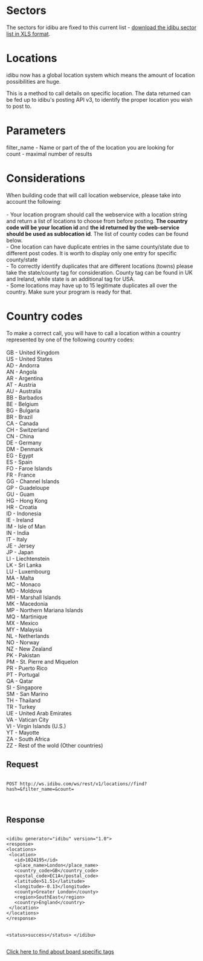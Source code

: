 <h1>
	Sectors</h1>
<p>The sectors for idibu are fixed to this current list - <a href="/attachments/idibu_sector_list.xls">download the idibu sector list in XLS format</a>.</p>
<h1>
	Locations</h1>
<p>idibu now has a global location system which means the amount of location possibilities are huge.</p>
<p>This is a method to call details on specific location. The data returned can be fed up to idibu&#39;s posting API v3, to identify the proper location you wish to post to.</p>
<h1>
	<strong>Parameters</strong></h1>
<p>filter_name - Name or part of the of the location you are looking for<br />
	count - maximal number of results</p>
<h1>
	<strong>Considerations</strong></h1>
<p>When building code that will call location webservice, please take into account the following:<br />
	<br />
	- Your location program should call the webservice with a location string and return a list of locations to choose from before posting. <strong>The country code will be your location id </strong>and <strong>the id returned by the web-service should be used as sublocation id</strong>. The list of county codes can be found below.<br />
	- One location can have duplicate entries in the same county/state due to different post codes. It is worth to display only one entry for specific county/state<br />
	- To correctly identify duplicates that are different locations (towns) please take the state/county tag for consideration. County tag can be found in UK and Ireland, while state is an additional tag for USA.<br />
	- Some locations may have up to 15 legitimate duplicates all over the country. Make sure your program is ready for that.</p>
<h1>
	<strong>Country codes</strong></h1>
<p>To make a correct call, you will have to call a location within a country represented by one of the following country codes: 
<br /><br />
GB - United Kingdom<br />
US - United States<br />
AD - Andorra<br />
AN - Angola<br />
AR - Argentina<br />
AT - Austria<br />
AU - Australia<br />
BB - Barbados<br />
BE - Belgium<br />
BG - Bulgaria<br />
BR - Brazil<br />
CA - Canada<br />
CH - Switzerland<br />
CN - China<br />
DE - Germany<br />
DM - Denmark<br />
EG - Egypt<br />
ES - Spain<br />
FO - Faroe Islands<br />
FR - France<br />
GG - Channel Islands<br />
GP - Guadeloupe<br />
GU - Guam<br />
HG - Hong Kong<br />
HR - Croatia<br />
ID - Indonesia<br />
IE - Ireland<br />
IM - Isle of Man<br />
IN - India<br />
IT - Italy<br />
JE - Jersey<br />
JP - Japan<br />
LI - Liechtenstein<br />
LK - Sri Lanka<br />
LU - Luxembourg<br />
MA - Malta<br />
MC - Monaco<br />
MD - Moldova<br />
MH - Marshall Islands<br />
MK - Macedonia<br />
MP - Northern Mariana Islands<br />
MQ - Martinique<br />
MX - Mexico<br />
MY - Malaysia<br />
NL - Netherlands<br />
NO - Norway<br />
NZ - New Zealand<br />
PK - Pakistan<br />
PM - St. Pierre and Miquelon<br />
PR - Puerto Rico<br />
PT - Portugal<br />
QA - Qatar<br />
SI - Singapore<br />
SM - San Marino<br />
TH - Thailand<br />
TR - Turkey<br />
UE - United Arab Emirates<br />
VA - Vatican City<br />
VI - Virgin Islands (U.S.)<br />
YT - Mayotte<br />
ZA - South Africa<br />
ZZ - Rest of the wold (Other countries)<br />
</p>
<h2>
	<strong>Request</strong></h2>
<pre>
<code>
POST http://ws.idibu.com/ws/rest/v1/locations/<COUNTRY CODE HERE>/find?hash=<CLIENT HASH HERE>&filter_name=<LOCATION STRING YOU ARE LOOKING FOR>&count=<MAXIMAL NUMBER OF RESULTS>
</code>


</pre>
<h2>
	Response</h2>
<pre>
<code type="xml">
&lt;idibu generator=&quot;idibu&quot; version=&quot;1.0&quot;&gt;
&lt;response&gt;
&lt;locations&gt;
&nbsp;&lt;location&gt;
&nbsp;&nbsp;&nbsp;&lt;id&gt;1024195&lt;/id&gt;
&nbsp;&nbsp;&nbsp;&lt;place_name&gt;London&lt;/place_name&gt;
&nbsp;&nbsp;&nbsp;&lt;country_code&gt;GB&lt;/country_code&gt;
&nbsp;&nbsp;&nbsp;&lt;postal_code&gt;EC1A&lt;/postal_code&gt;
&nbsp;&nbsp;&nbsp;&lt;latitude&gt;51.51&lt;/latitude&gt;
&nbsp;&nbsp;&nbsp;&lt;longitude&gt;-0.13&lt;/longitude&gt;
&nbsp;&nbsp;&nbsp;&lt;county&gt;Greater London&lt;/county&gt;
&nbsp;&nbsp;&nbsp;&lt;region&gt;SouthEast&lt;/region&gt;
&nbsp;&nbsp;&nbsp;&lt;country&gt;England&lt;/country&gt;
&nbsp;&lt;/location&gt;
&lt;/locations&gt;
&lt;/response&gt;

&lt;status&gt;success&lt;/status&gt;
&lt;/idibu&gt;
</code>
</pre>
<a href="https://github.com/oneworldmarket/idibu-api/blob/master/api-v3/spec-data.md"> Click here to find about board specific tags</a>
